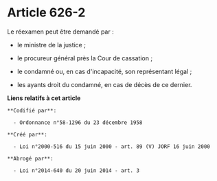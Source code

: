 # Article 626-2

Le réexamen peut être demandé par :

- le ministre de la justice ;

- le procureur général près la Cour de cassation ;

- le condamné ou, en cas d'incapacité, son représentant légal ;

- les ayants droit du condamné, en cas de décès de ce dernier.

**Liens relatifs à cet article**

	**Codifié par**:

	  - Ordonnance n°58-1296 du 23 décembre 1958

	**Créé par**:

	  - Loi n°2000-516 du 15 juin 2000 - art. 89 (V) JORF 16 juin 2000

	**Abrogé par**:

	  - Loi n°2014-640 du 20 juin 2014 - art. 3
